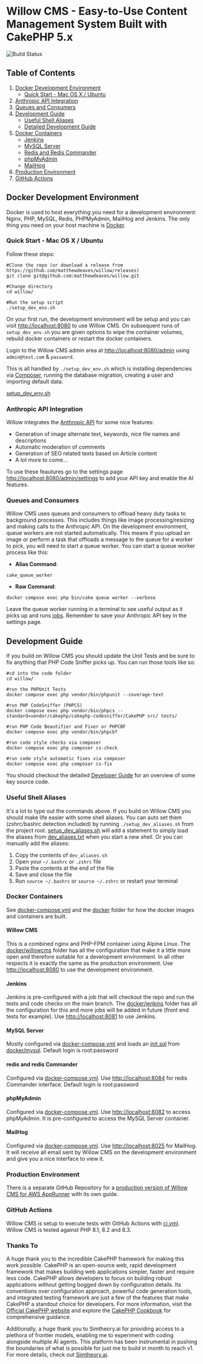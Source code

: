 # Willow CMS - Easy-to-Use Content Management System Built with CakePHP 5.x

![Build Status](https://github.com/matthewdeaves/willow/workflows/CI/badge.svg)

## Table of Contents
1. [Docker Development Environment](#docker-development-environment)
   - [Quick Start - Mac OS X / Ubuntu](#quick-start---mac-os-x--ubuntu)
2. [Anthropic API Integration](#anthropic-api-integration)
3. [Queues and Consumers](#queues-and-consumers)
4. [Development Guide](#development-guide)
   - [Useful Shell Aliases](#useful-shell-aliases)
   - [Detailed Development Guide](https://github.com/matthewdeaves/willow/blob/main/DeveloperGuide.md)
5. [Docker Containers](#docker-containers)
   - [Jenkins](#jenkins)
   - [MySQL Server](#mysql-server)
   - [Redis and Redis Commander](#redis-and-redis-commander)
   - [phpMyAdmin](#phpmyadmin)
   - [MailHog](#mailhog)
6. [Production Environment](#production-environment)
7. [GitHub Actions](#github-actions)

## Docker Development Environment
Docker is used to host everything you need for a development environment: Nginx, PHP, MySQL, Redis, PHPMyAdmin, MailHog and Jenkins. The only thing you need on your host machine is [Docker](https://www.docker.com).

### Quick Start - Mac OS X / Ubuntu

Follow these steps:

```
#Clone the repo (or download a release from https://github.com/matthewdeaves/willow/releases)
git clone git@github.com:matthewdeaves/willow.git

#Change directory
cd willow/

#Run the setup script
./setup_dev_env.sh
```

On your first run, the development environment will be setup and you can visit [http://localhost:8080](http://localhost:8080) to use Willow CMS. On subsequent runs of `setup_dev_env.sh` you are given options to wipe the container volumes, rebuild docker containers or restart the docker containers.

Login to the Willow CMS admin area at [http://localhost:8080/admin](http://localhost:8080/admin) using `admin@test.com` & `password`.

This is all handled by `./setup_dev_env.sh` which is installing dependencies via [Composer](https://getcomposer.org/), running the database migration, creating a user and importing default data.

[setup_dev_env.sh](https://github.com/matthewdeaves/willow/blob/main/setup_dev_env.sh)

### Anthropic API Integration
Willow integrates the [Anthropic API](https://console.anthropic.com/dashboard) for some nice features:

* Generation of image alternate text, keywords, nice file names and descriptions
* Automatic moderation of comments
* Generation of SEO related texts based on Article content
* A lot more to come...

To use these feautures go to the settings page [http://localhost:8080/admin/settings](http://localhost:8080/admin/settings) to add your API key and enable the AI features.

### Queues and Consumers
Willow CMS uses queues and consumers to offload heavy duty tasks to background processes. This includes things like image processing/resizing and making calls to the Anthropic API. On the development environment, queue workers are not started automatically. This means if you upload an image or perform a task that offloads a message to the queue for a worker to pick, you will need to start a queue worker. You can start a queue worker process like this:

- **Alias Command**: 
```
cake_queue_worker
```
- **Raw Command**: 
```
docker compose exec php bin/cake queue worker --verbose
```
Leave the queue worker running in a terminal to see useful output as it picks up and runs [jobs](https://github.com/matthewdeaves/willow/tree/main/src/Job). Remember to save your Anthropic API key in the settings page.

## Development Guide
If you build on Willow CMS you should update the Unit Tests and be sure to fix anything that PHP Code Sniffer picks up. You can run those tools like so:

```
#cd into the code folder
cd willow/

#run the PHPUnit Tests
docker compose exec php vendor/bin/phpunit --coverage-text

#run PHP CodeSniffer (PHPCS)
docker compose exec php vendor/bin/phpcs --standard=vendor/cakephp/cakephp-codesniffer/CakePHP src/ tests/

#run PHP Code Beautifier and Fixer or PHPCBF
docker compose exec php vendor/bin/phpcbf

#run code style checks via composer
docker compose exec php composer cs-check

#run code style automatic fixes via composer
docker compose exec php composer cs-fix
```
You should checkout the detailed [Developer Guide](https://github.com/matthewdeaves/willow/blob/main/DeveloperGuide.md) for an overview of some key source code.

### Useful Shell Aliases
It's a lot to type out the commands above. If you build on Willow CMS you should make life easier with some shell aliases. You can auto set them (zshrc/bashrc detection included) by running `./setup_dev_aliases.sh` from the project root. [setup_dev_aliases.sh](https://raw.githubusercontent.com/matthewdeaves/willow/refs/heads/main/setup_dev_aliases.sh) will add a statement to simply load the aliases from [dev_aliases.txt](https://raw.githubusercontent.com/matthewdeaves/willow/refs/heads/main/dev_aliases.txt) when you start a new shell. Or you can manually add the aliases:

1. Copy the contents of `dev_aliases.sh`
2. Open your `~/.bashrc` or `.zshrc` file
3. Paste the contents at the end of the file
4. Save and close the file
5. Run `source ~/.bashrc` or `source ~/.zshrc` or restart your terminal

### Docker Containers
See [docker-compose.yml](https://raw.githubusercontent.com/matthewdeaves/willow/refs/heads/main/docker-compose.yml) and the [docker](https://github.com/matthewdeaves/willow/tree/main/docker) folder for how the docker images and containers are built.

#### Willow CMS
This is a combined nginx and PHP-FPM container using Alpine Linux. The [docker/willowcms](https://github.com/matthewdeaves/willow/tree/main/docker/willowcms) folder has all the configuration that make it a little more open and therefore suitable for a development environment. In all other respects it is exactly the same as the production environment. Use [http://localhost:8080](http://localhost:8080) to use the development environment.

#### Jenkins 
Jenkins is pre-configured with a job that will checkout the repo and run the tests and code checks on the main branch. The [docker/jenkins](https://github.com/matthewdeaves/willow/tree/main/docker/jenkins) folder has all the configuration for this and more jobs will be added in future (front end tests for example). Use [http://localhost:8081](http://localhost:8081) to use Jenkins.

#### MySQL Server
Mostly configured via [docker-compose.yml](https://github.com/matthewdeaves/willow/blob/2a3dc5c9a3629b99797c586c938ed94a756b15fc/docker-compose.yml#L3) and loads an [init.sql](https://github.com/matthewdeaves/willow/blob/main/docker/mysql/init.sql) from [docker/mysql](https://github.com/matthewdeaves/willow/tree/main/docker/mysql). Default login is root:password

#### redis and redis Commander
Configured via [docker-compose.yml](https://github.com/matthewdeaves/willow/blob/2a3dc5c9a3629b99797c586c938ed94a756b15fc/docker-compose.yml#L69). Use [http://localhost:8084](http://localhost:8084) for redis Commander interface. Default login is root:password

#### phpMyAdmin
Configured via [docker-compose.yml](https://github.com/matthewdeaves/willow/blob/2a3dc5c9a3629b99797c586c938ed94a756b15fc/docker-compose.yml#L37). Use [http://localhost:8082](http://localhost:8082) to access phpMyAdmin. It is pre-configured to access the MySQL Server container.

#### MailHog
Configured via [docker-compose.yml](https://github.com/matthewdeaves/willow/blob/2a3dc5c9a3629b99797c586c938ed94a756b15fc/docker-compose.yml#L63). Use [http://localhost:8025](http://localhost:8025) for MailHog. It will receive all email sent by Willow CMS on the development environment and give you a nice interface to view it.

### Production Environment
There is a separate GitHub Repository for a [production version of Willow CMS for AWS AppRunner](https://github.com/matthewdeaves/willow_cms_production_deployment) with its own guide.

### GitHub Actions
Willow CMS is setup to execute tests with GitHub Actions with [ci.yml](https://github.com/matthewdeaves/willow/blob/main/.github/workflows/ci.yml). Willow CMS is tested against PHP 8.1, 8.2 and 8.3.

### Thanks To

A huge thank you to the incredible CakePHP framework for making this work possible. CakePHP is an open-source web, rapid development framework that makes building web applications simpler, faster and require less code. CakePHP allows developers to focus on building robust applications without getting bogged down by configuration details. Its conventions over configuration approach, powerful code generation tools, and integrated testing framework are just a few of the features that make CakePHP a standout choice for developers. For more information, visit the [Official CakePHP website](https://cakephp.org) and explore the [CakePHP Cookbook](https://book.cakephp.org) for comprehensive guidance.

Additionally, a huge thank you to Simtheory.ai for providing access to a plethora of frontier models, enabling me to experiment with coding alongside multiple AI agents. This platform has been instrumental in pushing the boundaries of what is possible for just me to build in month to reach v1. For more details, check out [Simtheory.ai](https://simtheory.ai).